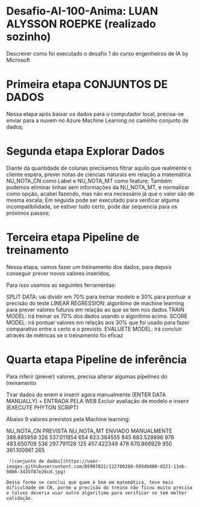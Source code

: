 # Desafio-AI-100-Anima: LUAN ALYSSON ROEPKE (realizado sozinho)
Descrever como foi executado o desafio 1 do curso engenheiros de IA by Microsoft


# Primeira etapa CONJUNTOS DE DADOS

Nessa etapa após baixar os dados para o computador local, precisa-se enviar para a nuvem no Azure Machine Learning no caminho conjunto de dados;


# Segunda etapa Explorar Dados

Diante da quantidade de colunas precisamos filtrar aquilo que realmente o cliente espera, prever notas de ciencias naturais em relação a matemática NU_NOTA_CN como Label e NU_NOTA_MT como feature;
Também podemos eliminar linhas sem informações da NU_NOTA_MT, e normalizar como opção, acabei fazendo, mas não era necessário já que o valor são de mesma escala;
Em seguida pode ser executado para verificar alguma incompatibilidade, se estiver tudo certo, pode dar sequencia para os próximos passos;


# Terceira etapa Pipeline de treinamento

Nessa etapa, vamos fazer um treinamento dos dados, para depois conseguir prever novos valores inseridos,

Para isso usamos as seguintes ferramentas:

SPLIT DATA: vai dividir em 70% para treinar modelo e 30% para pontuar a precisão do teste
LINEAR REGRESSION: algorítimo de machine learning para prever valores futuros em relação ao que se tem nos dados
TRAIN MODEL: irá treinar os 70% dos dados usando o algorítimo acima.
SCORE MODEL: irá pontuar valores em relação aos 30% que foi usado para fazer comparativo entre o certo e o previsto.
EVALUETE MODEL: irá concluir através de métricas se o treinamento foi eficaz


# Quarta etapa Pipeline de inferência

Para inferir (prever) valores, precisa alterar algumas pipelines do treinamento

Tirar dados do enem e inserir agora manualmente (ENTER DATA MANUALLY) + ENTRADA PELA WEB
Excluir avaliação de modelo e inserir (EXECUTE PHYTON SCRIPT)

Abaixo 9 valores previstos pela Machine learning:

NU_NOTA_CN PREVISTA              NU_NOTA_MT ENVIADO MANUALMENTE
     388.685959                               326
     537.011854                               654
     623.384555                               845
     683.528896                               978
     483.650709                               536
     297.791128                               125
     457.422349                               478
     670.866929                               950
     361.100961                               265
     
     ![conjunto de dados](https://user-images.githubusercontent.com/85907822/122700280-595db800-d221-11eb-9806-3435f87e26cd.jpg)
   
    Dessa forma se conclui que quem é bom em matemática, teve mais dificuldade em CN, porém a precisão do treino não ficou muito precisa e talvez deveria usar outro algoritimo para verificar se tem melhor validação.
